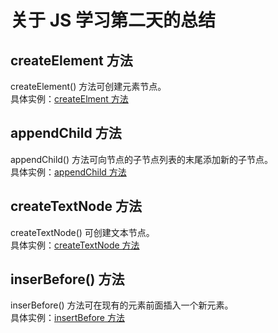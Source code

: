 # 关于 JS 学习第二天的总结

## createElement 方法
createElement() 方法可创建元素节点。  
具体实例：[createElment 方法](./2createelment方法.html)

## appendChild 方法 
appendChild() 方法可向节点的子节点列表的末尾添加新的子节点。  
具体实例：[appendChild 方法](./2appendChild%20方法.html)

## createTextNode 方法 
createTextNode() 可创建文本节点。   
具体实例：[createTextNode 方法](./2createTextNode.html)

## inserBefore() 方法
inserBefore() 方法可在现有的元素前面插入一个新元素。   
具体实例：[insertBefore 方法](./2insertBefore%20方法.html)

